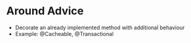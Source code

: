 # Around Advice

- Decorate an already implemented method with additional behaviour
- Example: @Cacheable, @Transactional

